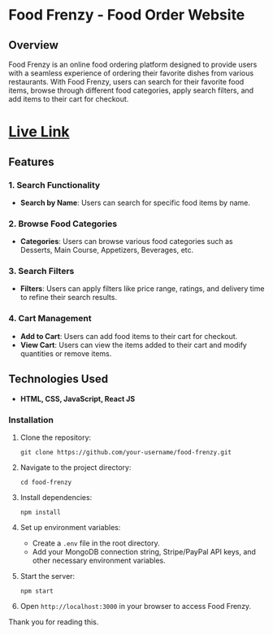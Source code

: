 # Food Frenzy - Food Order Website

## Overview

Food Frenzy is an online food ordering platform designed to provide users with a seamless experience of ordering their favorite dishes from various restaurants. With Food Frenzy, users can search for their favorite food items, browse through different food categories, apply search filters, and add items to their cart for checkout.

# [Live Link](https://chaitanya-06-08.github.io/Food-Frenzy/)

## Features

### 1. Search Functionality

- **Search by Name**: Users can search for specific food items by name.
  
### 2. Browse Food Categories

- **Categories**: Users can browse various food categories such as Desserts, Main Course, Appetizers, Beverages, etc.
  
### 3. Search Filters

- **Filters**: Users can apply filters like price range, ratings, and delivery time to refine their search results.

### 4. Cart Management

- **Add to Cart**: Users can add food items to their cart for checkout.
- **View Cart**: Users can view the items added to their cart and modify quantities or remove items.
  
## Technologies Used

- **HTML, CSS, JavaScript, React JS** 

### Installation

1. Clone the repository:
   ```
   git clone https://github.com/your-username/food-frenzy.git
   ```
   
2. Navigate to the project directory:
   ```
   cd food-frenzy
   ```
   
3. Install dependencies:
   ```
   npm install
   ```
   
4. Set up environment variables:
   - Create a `.env` file in the root directory.
   - Add your MongoDB connection string, Stripe/PayPal API keys, and other necessary environment variables.

5. Start the server:
   ```
   npm start
   ```
   
6. Open `http://localhost:3000` in your browser to access Food Frenzy.

Thank you for reading this.
